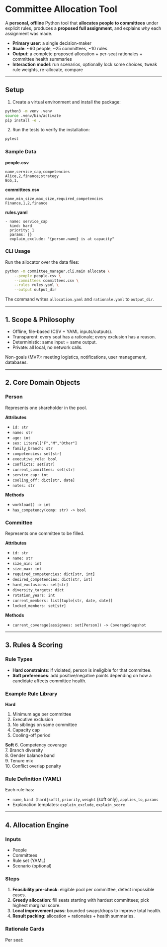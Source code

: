 # Committee Allocation Tool

A **personal, offline** Python tool that **allocates people to committees** under explicit rules, produces a **proposed full assignment**, and explains *why* each assignment was made.  

- **Primary user**: a single decision-maker  
- **Scale**: ~60 people, ~25 committees, ~10 rules  
- **Output**: a complete proposed allocation + per-seat rationales + committee health summaries  
- **Interaction model**: run scenarios, optionally lock some choices, tweak rule weights, re-allocate, compare

---

## Setup

1. Create a virtual environment and install the package:

```bash
python3 -m venv .venv
source .venv/bin/activate
pip install -e .
```

2. Run the tests to verify the installation:

```bash
pytest
```

### Sample Data

**people.csv**

```
name,service_cap,competencies
Alice,2,finance;strategy
Bob,1,
```

**committees.csv**

```
name,min_size,max_size,required_competencies
Finance,1,2,finance
```

**rules.yaml**

```
- name: service_cap
  kind: hard
  priority: 1
  params: {}
  explain_exclude: "{person.name} is at capacity"
```

### CLI Usage

Run the allocator over the data files:

```bash
python -m committee_manager.cli.main allocate \
    --people people.csv \
    --committees committees.csv \
    --rules rules.yaml \
    --output output_dir
```

The command writes `allocation.yaml` and `rationale.yaml` to `output_dir`.

---

## 1. Scope & Philosophy

- Offline, file-based (CSV + YAML inputs/outputs).  
- Transparent: every seat has a rationale; every exclusion has a reason.  
- Deterministic: same input = same output.  
- Private: all local, no network calls.  

Non-goals (MVP): meeting logistics, notifications, user management, databases.

---

## 2. Core Domain Objects

### Person

Represents one shareholder in the pool.

**Attributes**
- `id: str`
- `name: str`
- `age: int`
- `sex: Literal["F","M","Other"]`
- `family_branch: str`
- `competencies: set[str]`  
- `executive_role: bool`
- `conflicts: set[str]`
- `current_committees: set[str]`
- `service_cap: int`
- `cooling_off: dict[str, date]`
- `notes: str`

**Methods**
- `workload() -> int`
- `has_competency(comp: str) -> bool`

### Committee

Represents one committee to be filled.

**Attributes**
- `id: str`
- `name: str`
- `size_min: int`
- `size_max: int`
- `required_competencies: dict[str, int]`
- `desired_competencies: dict[str, int]`
- `hard_exclusions: set[str]`
- `diversity_targets: dict`
- `rotation_years: int`
- `current_members: list[tuple[str, date, date]]`
- `locked_members: set[str]`

**Methods**
- `current_coverage(assignees: set[Person]) -> CoverageSnapshot`

---

## 3. Rules & Scoring

### Rule Types
- **Hard constraints**: if violated, person is ineligible for that committee.  
- **Soft preferences**: add positive/negative points depending on how a candidate affects committee health.  

### Example Rule Library

**Hard**
1. Minimum age per committee  
2. Executive exclusion  
3. No siblings on same committee  
4. Capacity cap  
5. Cooling-off period  

**Soft**
6. Competency coverage  
7. Branch diversity  
8. Gender balance band  
9. Tenure mix  
10. Conflict overlap penalty  

### Rule Definition (YAML)
Each rule has:
- `name`, `kind (hard|soft)`, `priority`, `weight` (soft only), `applies_to`, `params`  
- Explanation templates: `explain_exclude`, `explain_score`

---

## 4. Allocation Engine

### Inputs
- People  
- Committees  
- Rule set (YAML)  
- Scenario (optional)  

### Steps
1. **Feasibility pre-check**: eligible pool per committee, detect impossible cases.  
2. **Greedy allocation**: fill seats starting with hardest committees; pick highest marginal score.  
3. **Local improvement pass**: bounded swaps/drops to improve total health.  
4. **Result packing**: allocation + rationales + health summaries.  

### Rationale Cards
Per seat:

